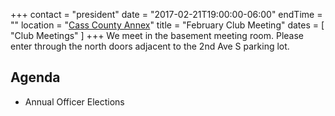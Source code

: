 +++
contact = "president"
date = "2017-02-21T19:00:00-06:00"
endTime = ""
location = "[Cass County Annex](/places/cass-county-annex/)"
title = "February Club Meeting"
dates = [ "Club Meetings" ]
+++
We meet in the basement meeting room. Please enter through the north
doors adjacent to the 2nd Ave S parking lot.

## Agenda

* Annual Officer Elections
